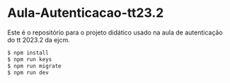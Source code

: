 # Aula-Autenticacao-tt23.2

Este é o repositório para o projeto didático usado na aula de autenticação do tt 2023.2 da ejcm.

```bash
$ npm install
$ npm run keys
$ npm run migrate
$ npm run dev
```
